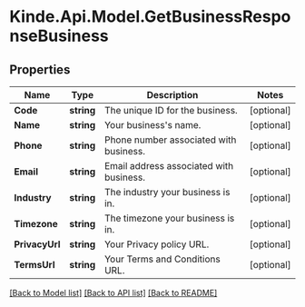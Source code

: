 # Kinde.Api.Model.GetBusinessResponseBusiness

## Properties

Name | Type | Description | Notes
------------ | ------------- | ------------- | -------------
**Code** | **string** | The unique ID for the business. | [optional] 
**Name** | **string** | Your business&#39;s name. | [optional] 
**Phone** | **string** | Phone number associated with business. | [optional] 
**Email** | **string** | Email address associated with business. | [optional] 
**Industry** | **string** | The industry your business is in. | [optional] 
**Timezone** | **string** | The timezone your business is in. | [optional] 
**PrivacyUrl** | **string** | Your Privacy policy URL. | [optional] 
**TermsUrl** | **string** | Your Terms and Conditions URL. | [optional] 

[[Back to Model list]](../README.md#documentation-for-models) [[Back to API list]](../README.md#documentation-for-api-endpoints) [[Back to README]](../README.md)


